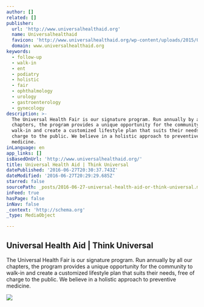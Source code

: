 ```yaml
---
author: []
related: []
publisher:
  url: 'http://www.universalhealthaid.org'
  name: Universalhealthaid
  favicon: 'http://www.universalhealthaid.org/wp-content/uploads/2015/07/UHA-Icon.ico'
  domain: www.universalhealthaid.org
keywords:
  - follow-up
  - walk-in
  - ent
  - podiatry
  - holistic
  - fair
  - ophthalmology
  - urology
  - gastroenterology
  - gynecology
description: >-
  The Universal Health Fair is our signature program. Run annually by all our
  chapters, the program provides a unique opportunity for the community to
  walk-in and create a customized lifestyle plan that suits their needs, free of
  charge to the public. We believe in a holistic approach to preventive
  medicine.
inLanguage: en
app_links: []
isBasedOnUrl: 'http://www.universalhealthaid.org/'
title: Universal Health Aid | Think Universal
datePublished: '2016-06-27T20:30:37.743Z'
dateModified: '2016-06-27T20:29:29.685Z'
starred: false
sourcePath: _posts/2016-06-27-universal-health-aid-or-think-universal.md
inFeed: true
hasPage: false
inNav: false
_context: 'http://schema.org'
_type: MediaObject

---
```

<article style=""><h1>Universal Health Aid | Think Universal</h1><p>The Universal Health Fair is our signature program. Run annually by all our chapters, the program provides a unique opportunity for the community to walk-in and create a customized lifestyle plan that suits their needs, free of charge to the public. We believe in a holistic approach to preventive medicine.</p><img src="http://www.universalhealthaid.org/wp-content/uploads/2014/07/976784_551608894887353_79327514_o-400x284.jpg" /></article>